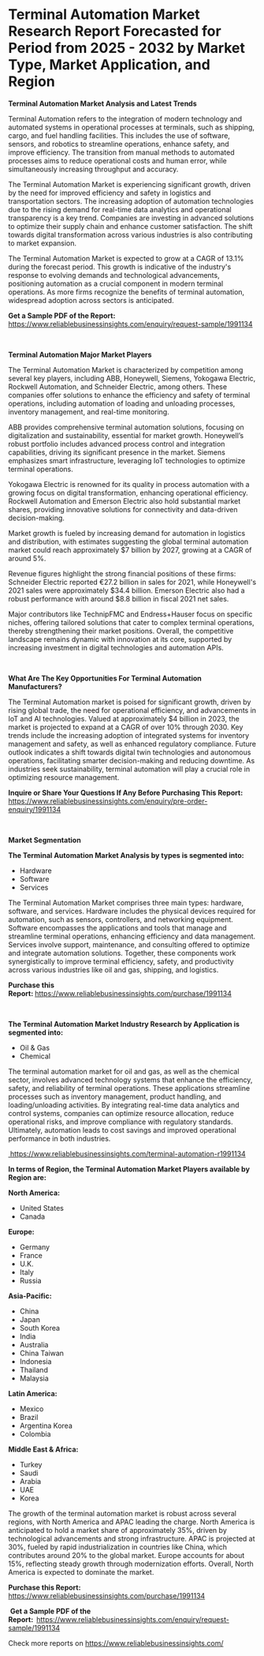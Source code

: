 <p><h1>Terminal Automation Market Research Report Forecasted for Period from 2025 -  2032 by Market Type, Market Application, and Region</h1></p><p><strong>Terminal Automation Market Analysis and Latest Trends</strong></p>
<p><p>Terminal Automation refers to the integration of modern technology and automated systems in operational processes at terminals, such as shipping, cargo, and fuel handling facilities. This includes the use of software, sensors, and robotics to streamline operations, enhance safety, and improve efficiency. The transition from manual methods to automated processes aims to reduce operational costs and human error, while simultaneously increasing throughput and accuracy.</p><p>The Terminal Automation Market is experiencing significant growth, driven by the need for improved efficiency and safety in logistics and transportation sectors. The increasing adoption of automation technologies due to the rising demand for real-time data analytics and operational transparency is a key trend. Companies are investing in advanced solutions to optimize their supply chain and enhance customer satisfaction. The shift towards digital transformation across various industries is also contributing to market expansion.</p><p>The Terminal Automation Market is expected to grow at a CAGR of 13.1% during the forecast period. This growth is indicative of the industry's response to evolving demands and technological advancements, positioning automation as a crucial component in modern terminal operations. As more firms recognize the benefits of terminal automation, widespread adoption across sectors is anticipated.</p></p>
<p><strong>Get a Sample PDF of the Report:&nbsp;</strong> <a href="https://www.reliablebusinessinsights.com/enquiry/request-sample/1991134?utm_campaign=2290&utm_medium=2&utm_source=Github&utm_content=ia&utm_term=08042025&utm_id=terminal-automation">https://www.reliablebusinessinsights.com/enquiry/request-sample/1991134</a></p>
<p>&nbsp;</p>
<p><strong>Terminal Automation Major Market Players</strong></p>
<p><p>The Terminal Automation Market is characterized by competition among several key players, including ABB, Honeywell, Siemens, Yokogawa Electric, Rockwell Automation, and Schneider Electric, among others. These companies offer solutions to enhance the efficiency and safety of terminal operations, including automation of loading and unloading processes, inventory management, and real-time monitoring.</p><p>ABB provides comprehensive terminal automation solutions, focusing on digitalization and sustainability, essential for market growth. Honeywell’s robust portfolio includes advanced process control and integration capabilities, driving its significant presence in the market. Siemens emphasizes smart infrastructure, leveraging IoT technologies to optimize terminal operations.</p><p>Yokogawa Electric is renowned for its quality in process automation with a growing focus on digital transformation, enhancing operational efficiency. Rockwell Automation and Emerson Electric also hold substantial market shares, providing innovative solutions for connectivity and data-driven decision-making.</p><p>Market growth is fueled by increasing demand for automation in logistics and distribution, with estimates suggesting the global terminal automation market could reach approximately $7 billion by 2027, growing at a CAGR of around 5%. </p><p>Revenue figures highlight the strong financial positions of these firms: Schneider Electric reported €27.2 billion in sales for 2021, while Honeywell's 2021 sales were approximately $34.4 billion. Emerson Electric also had a robust performance with around $8.8 billion in fiscal 2021 net sales.</p><p>Major contributors like TechnipFMC and Endress+Hauser focus on specific niches, offering tailored solutions that cater to complex terminal operations, thereby strengthening their market positions. Overall, the competitive landscape remains dynamic with innovation at its core, supported by increasing investment in digital technologies and automation APIs.</p></p>
<p>&nbsp;</p>
<p><strong>What Are The Key Opportunities For Terminal Automation Manufacturers?</strong></p>
<p><p>The Terminal Automation market is poised for significant growth, driven by rising global trade, the need for operational efficiency, and advancements in IoT and AI technologies. Valued at approximately $4 billion in 2023, the market is projected to expand at a CAGR of over 10% through 2030. Key trends include the increasing adoption of integrated systems for inventory management and safety, as well as enhanced regulatory compliance. Future outlook indicates a shift towards digital twin technologies and autonomous operations, facilitating smarter decision-making and reducing downtime. As industries seek sustainability, terminal automation will play a crucial role in optimizing resource management.</p></p>
<p><strong>Inquire or Share Your Questions If Any Before Purchasing This Report:</strong> <a href="https://www.reliablebusinessinsights.com/enquiry/pre-order-enquiry/1991134?utm_campaign=2290&utm_medium=2&utm_source=Github&utm_content=ia&utm_term=08042025&utm_id=terminal-automation">https://www.reliablebusinessinsights.com/enquiry/pre-order-enquiry/1991134</a></p>
<p>&nbsp;</p>
<p><strong>Market Segmentation</strong></p>
<p><strong>The Terminal Automation Market Analysis by types is segmented into:</strong></p>
<p><ul><li>Hardware</li><li>Software</li><li>Services</li></ul></p>
<p><p>The Terminal Automation Market comprises three main types: hardware, software, and services. Hardware includes the physical devices required for automation, such as sensors, controllers, and networking equipment. Software encompasses the applications and tools that manage and streamline terminal operations, enhancing efficiency and data management. Services involve support, maintenance, and consulting offered to optimize and integrate automation solutions. Together, these components work synergistically to improve terminal efficiency, safety, and productivity across various industries like oil and gas, shipping, and logistics.</p></p>
<p><strong>Purchase this Report:&nbsp;</strong><a href="https://www.reliablebusinessinsights.com/purchase/1991134?utm_campaign=2290&utm_medium=2&utm_source=Github&utm_content=ia&utm_term=08042025&utm_id=terminal-automation">https://www.reliablebusinessinsights.com/purchase/1991134</a></p>
<p>&nbsp;</p>
<p><strong>The Terminal Automation Market Industry Research by Application is segmented into:</strong></p>
<p><ul><li>Oil & Gas</li><li>Chemical</li></ul></p>
<p><p>The terminal automation market for oil and gas, as well as the chemical sector, involves advanced technology systems that enhance the efficiency, safety, and reliability of terminal operations. These applications streamline processes such as inventory management, product handling, and loading/unloading activities. By integrating real-time data analytics and control systems, companies can optimize resource allocation, reduce operational risks, and improve compliance with regulatory standards. Ultimately, automation leads to cost savings and improved operational performance in both industries.</p></p>
<p><a href="https://www.reliablebusinessinsights.com/terminal-automation-r1991134?utm_campaign=2290&utm_medium=2&utm_source=Github&utm_content=ia&utm_term=08042025&utm_id=terminal-automation">&nbsp;https://www.reliablebusinessinsights.com/terminal-automation-r1991134</a></p>
<p><strong>In terms of Region, the Terminal Automation Market Players available by Region are:</strong></p>
<p>
    <p> <strong> North America: </strong>
        <ul>
            <li>United States</li>
            <li>Canada</li>
        </ul>
        </p> 
    <p> <strong> Europe: </strong>
        <ul>
            <li>Germany</li>
            <li>France</li>
            <li>U.K.</li>
            <li>Italy</li>
            <li>Russia</li>
        </ul>
        </p> 
    <p> <strong> Asia-Pacific: </strong>
        <ul>
            <li>China</li>
            <li>Japan</li>
            <li>South Korea</li>
            <li>India</li>
            <li>Australia</li>
            <li>China Taiwan</li>
            <li>Indonesia</li>
            <li>Thailand</li>
            <li>Malaysia</li>
        </ul>
        </p> 
    <p> <strong> Latin America: </strong>
        <ul>
            <li>Mexico</li>
            <li>Brazil</li>
            <li>Argentina Korea</li>
            <li>Colombia</li>
        </ul>
        </p> 
    <p> <strong> Middle East & Africa: </strong>
        <ul>
            <li>Turkey</li>
            <li>Saudi</li>
            <li>Arabia</li>
            <li>UAE</li>
            <li>Korea</li>
        </ul>
    </p>
    </p>
<p><p>The growth of the terminal automation market is robust across several regions, with North America and APAC leading the charge. North America is anticipated to hold a market share of approximately 35%, driven by technological advancements and strong infrastructure. APAC is projected at 30%, fueled by rapid industrialization in countries like China, which contributes around 20% to the global market. Europe accounts for about 15%, reflecting steady growth through modernization efforts. Overall, North America is expected to dominate the market.</p></p>
<p><strong>Purchase this Report: </strong><a href="https://www.reliablebusinessinsights.com/purchase/1991134?utm_campaign=2290&utm_medium=2&utm_source=Github&utm_content=ia&utm_term=08042025&utm_id=terminal-automation">https://www.reliablebusinessinsights.com/purchase/1991134</a></p>
<p>&nbsp;<strong>Get a Sample PDF of the Report:&nbsp;&nbsp;</strong><a href="https://www.reliablebusinessinsights.com/enquiry/request-sample/1991134?utm_campaign=2290&utm_medium=2&utm_source=Github&utm_content=ia&utm_term=08042025&utm_id=terminal-automation">https://www.reliablebusinessinsights.com/enquiry/request-sample/1991134</a></p>
<p><strong></strong></p>
<p>Check more reports on <a href="https://www.reliablebusinessinsights.com/?utm_campaign=2290&utm_medium=2&utm_source=Github&utm_content=ia&utm_term=08042025&utm_id=terminal-automation">https://www.reliablebusinessinsights.com/</a></p>